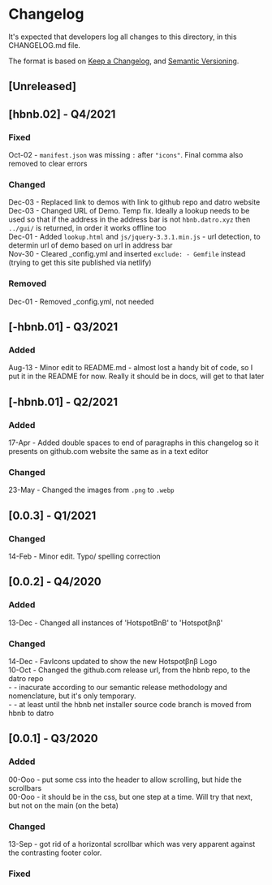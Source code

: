 # Changelog
It's expected that developers log all changes to this directory, in this CHANGELOG.md file.

The format is based on [Keep a Changelog](https://keepachangelog.com/en/1.0.0/),
and [Semantic Versioning](https://semver.org/spec/v2.0.0.html).

## [Unreleased]

## [hbnb.02] - Q4/2021

### Fixed 
Oct-02 - `manifest.json` was missing `:` after `"icons"`. Final comma also removed to clear errors    

### Changed
Dec-03 - Replaced link to demos with link to github repo and datro website   
Dec-03 - Changed URL of Demo. Temp fix. Ideally a lookup needs to be used so that if the address in the address bar is not `hbnb.datro.xyz` then `../gui/` is returned, in order it works offline too    
Dec-01 - Added `lookup.html` and `js/jquery-3.3.1.min.js` - url detection, to determin url of demo based on url in address bar  
Nov-30 - Cleared _config.yml and inserted `exclude: - Gemfile` instead (trying to get this site published via netlify)   

### Removed
Dec-01 - Removed _config.yml, not needed  


## [-hbnb.01] - Q3/2021

### Added
Aug-13 - Minor edit to README.md - almost lost a handy bit of code, so I put it in the README for now. Really it should be in docs, will get to that later  

## [-hbnb.01] - Q2/2021

### Added 
17-Apr - Added double spaces to end of paragraphs in this changelog so it presents on github.com website the same as in a text editor   

### Changed
23-May - Changed the images from `.png` to `.webp`  


## [0.0.3] - Q1/2021

### Changed
14-Feb - Minor edit. Typo/ spelling correction  

## [0.0.2] - Q4/2020

### Added
13-Dec - Changed all instances of 'HotspotBnB' to 'Hotspotβnβ'  

### Changed
14-Dec - FavIcons updated to show the new Hotspotβnβ Logo  
10-Oct - Changed the github.com release url, from the hbnb repo, to the datro repo  
       - - inacurate according to our semantic release methodology and nomenclature, but it's only temporary.  
       - - at least until the hbnb net installer source code branch is moved from hbnb to datro   

## [0.0.1] - Q3/2020

### Added
00-Ooo - put some css into the header to allow scrolling, but hide the scrollbars  
00-Ooo - it should be in the css, but one step at a time. Will try that next, but not on the main (on the beta)  

### Changed
13-Sep - got rid of a horizontal scrollbar which was very apparent against the contrasting footer color.   

### Fixed
